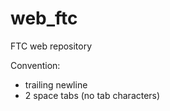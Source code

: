 web_ftc
=======
FTC web repository

Convention:
- trailing newline
- 2 space tabs (no tab characters)
